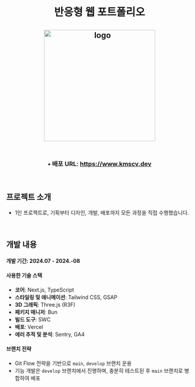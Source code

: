 <h1 align="center">
  반응형 웹 포트폴리오
</h1>
  
<h2 align="center">
  <img src="https://github.com/user-attachments/assets/9cd99301-ce86-4cec-9cb2-81a227985e0f" alt="logo" width="300"/>
  <br>
  <br>
</h2>

<h3 align="center">• 배포 URL: <a href="https://www.kmscv.dev" target="_blank">https://www.kmscv.dev</a></h3>

<br>

## 프로젝트 소개
- 1인 프로젝트로, 기획부터 디자인, 개발, 배포까지 모든 과정을 직접 수행했습니다.
  
<br>

## 개발 내용
#### 개발 기간: 2024.07 - 2024.-08
#### 사용한 기술 스택
  - **코어**: Next.js, TypeScript
  - **스타일링 및 애니메이션**: Tailwind CSS, GSAP
  - **3D 그래픽**: Three.js (R3F)
  - **패키지 매니저**: Bun
  - **빌드 도구**: SWC
  - **배포**: Vercel
  - **에러 추적 및 분석**: Sentry, GA4
    
#### 브랜치 전략
  - Git Flow 전략을 기반으로 `main`, `develop` 브랜치 운용
  - 기능 개발은 `develop` 브랜치에서 진행하며, 충분히 테스트된 후 `main` 브랜치로 병합하여 배포
